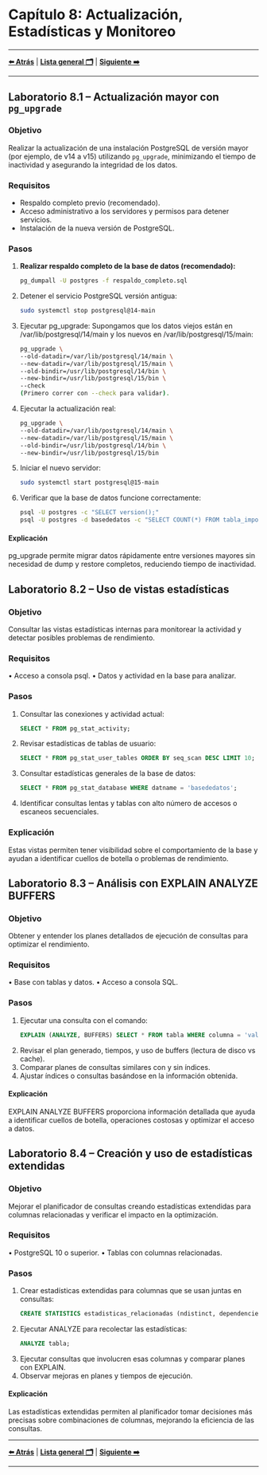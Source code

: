 # Capítulo 8: Actualización, Estadísticas y Monitoreo

---

**[⬅️ Atrás](https://netec-mx.github.io/POSTSQL_ADV/Cap%C3%ADtulo7/)** | **[Lista general 🗂️](https://netec-mx.github.io/POSTSQL_ADV/)** | **[Siguiente ➡️](https://netec-mx.github.io/POSTSQL_ADV/Cap%C3%ADtulo1/)**

---

## Laboratorio 8.1 – Actualización mayor con `pg_upgrade`

### Objetivo  
Realizar la actualización de una instalación PostgreSQL de versión mayor (por ejemplo, de v14 a v15) utilizando `pg_upgrade`, minimizando el tiempo de inactividad y asegurando la integridad de los datos.

### Requisitos  
- Respaldo completo previo (recomendado).  
- Acceso administrativo a los servidores y permisos para detener servicios.  
- Instalación de la nueva versión de PostgreSQL.

### Pasos

1. **Realizar respaldo completo de la base de datos (recomendado):**  
    ```bash
    pg_dumpall -U postgres -f respaldo_completo.sql
2.	Detener el servicio PostgreSQL versión antigua:
    ```bash
    sudo systemctl stop postgresql@14-main
3.	Ejecutar pg_upgrade:
Supongamos que los datos viejos están en /var/lib/postgresql/14/main y los nuevos en /var/lib/postgresql/15/main:
    ```bash
    pg_upgrade \
    --old-datadir=/var/lib/postgresql/14/main \
    --new-datadir=/var/lib/postgresql/15/main \
    --old-bindir=/usr/lib/postgresql/14/bin \
    --new-bindir=/usr/lib/postgresql/15/bin \
    --check
    (Primero correr con --check para validar).
4.	Ejecutar la actualización real:
    ```bash
    pg_upgrade \
    --old-datadir=/var/lib/postgresql/14/main \
    --new-datadir=/var/lib/postgresql/15/main \
    --old-bindir=/usr/lib/postgresql/14/bin \
    --new-bindir=/usr/lib/postgresql/15/bin
5.	Iniciar el nuevo servidor:
    ```bash
    sudo systemctl start postgresql@15-main
6.	Verificar que la base de datos funcione correctamente:
    ```bash
    psql -U postgres -c "SELECT version();"
    psql -U postgres -d basededatos -c "SELECT COUNT(*) FROM tabla_importante;"
#### Explicación
pg_upgrade permite migrar datos rápidamente entre versiones mayores sin necesidad de dump y restore completos, reduciendo tiempo de inactividad.

## Laboratorio 8.2 – Uso de vistas estadísticas
### Objetivo
Consultar las vistas estadísticas internas para monitorear la actividad y detectar posibles problemas de rendimiento.
### Requisitos
•	Acceso a consola psql.
•	Datos y actividad en la base para analizar.
### Pasos
1.	Consultar las conexiones y actividad actual:
    ```sql
    SELECT * FROM pg_stat_activity;
2.	Revisar estadísticas de tablas de usuario:
    ```sql
    SELECT * FROM pg_stat_user_tables ORDER BY seq_scan DESC LIMIT 10;
3.	Consultar estadísticas generales de la base de datos:
    ```sql
    SELECT * FROM pg_stat_database WHERE datname = 'basededatos';
4.	Identificar consultas lentas y tablas con alto número de accesos o escaneos secuenciales.
### Explicación
Estas vistas permiten tener visibilidad sobre el comportamiento de la base y ayudan a identificar cuellos de botella o problemas de rendimiento.

## Laboratorio 8.3 – Análisis con EXPLAIN ANALYZE BUFFERS
### Objetivo
Obtener y entender los planes detallados de ejecución de consultas para optimizar el rendimiento.
### Requisitos
•	Base con tablas y datos.
•	Acceso a consola SQL.
### Pasos
1.	Ejecutar una consulta con el comando:
    ```sql
    EXPLAIN (ANALYZE, BUFFERS) SELECT * FROM tabla WHERE columna = 'valor';
2.	Revisar el plan generado, tiempos, y uso de buffers (lectura de disco vs cache).
3.	Comparar planes de consultas similares con y sin índices.
4.	Ajustar índices o consultas basándose en la información obtenida.
#### Explicación
EXPLAIN ANALYZE BUFFERS proporciona información detallada que ayuda a identificar cuellos de botella, operaciones costosas y optimizar el acceso a datos.
 
## Laboratorio 8.4 – Creación y uso de estadísticas extendidas
### Objetivo
Mejorar el planificador de consultas creando estadísticas extendidas para columnas relacionadas y verificar el impacto en la optimización.
### Requisitos
•	PostgreSQL 10 o superior.
•	Tablas con columnas relacionadas.
### Pasos
1.	Crear estadísticas extendidas para columnas que se usan juntas en consultas:
    ```sql
    CREATE STATISTICS estadisticas_relacionadas (ndistinct, dependencies) ON columna1, columna2 FROM tabla;
2.	Ejecutar ANALYZE para recolectar las estadísticas:
    ```sql
    ANALYZE tabla;
3.	Ejecutar consultas que involucren esas columnas y comparar planes con EXPLAIN.
4.	Observar mejoras en planes y tiempos de ejecución.
#### Explicación
Las estadísticas extendidas permiten al planificador tomar decisiones más precisas sobre combinaciones de columnas, mejorando la eficiencia de las consultas.

---

**[⬅️ Atrás](https://netec-mx.github.io/POSTSQL_ADV/Cap%C3%ADtulo7/)** | **[Lista general 🗂️](https://netec-mx.github.io/POSTSQL_ADV/)** | **[Siguiente ➡️](https://netec-mx.github.io/POSTSQL_ADV/Cap%C3%ADtulo1/)**

---
